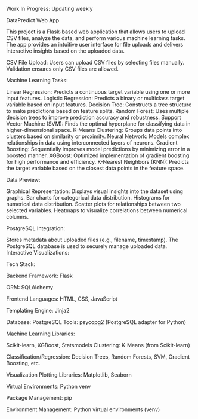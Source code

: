 Work In Progress: Updating weekly


DataPredict Web App

This project is a Flask-based web application that allows users to upload CSV files, analyze the data, and perform various machine learning tasks.
The app provides an intuitive user interface for file uploads and delivers interactive insights based on the uploaded data.


CSV File Upload:
Users can upload CSV files by selecting files manually.
Validation ensures only CSV files are allowed.

Machine Learning Tasks:

Linear Regression: Predicts a continuous target variable using one or more input features.
Logistic Regression: Predicts a binary or multiclass target variable based on input features.
Decision Tree: Constructs a tree structure to make predictions based on feature splits.
Random Forest: Uses multiple decision trees to improve prediction accuracy and robustness.
Support Vector Machine (SVM): Finds the optimal hyperplane for classifying data in higher-dimensional space.
K-Means Clustering: Groups data points into clusters based on similarity or proximity.
Neural Network: Models complex relationships in data using interconnected layers of neurons.
Gradient Boosting: Sequentially improves model predictions by minimizing error in a boosted manner.
XGBoost: Optimized implementation of gradient boosting for high performance and efficiency.
K-Nearest Neighbors (KNN): Predicts the target variable based on the closest data points in the feature space.



Data Preview:

Graphical Representation:
Displays visual insights into the dataset using graphs.
Bar charts for categorical data distribution.
Histograms for numerical data distribution.
Scatter plots for relationships between two selected variables.
Heatmaps to visualize correlations between numerical columns.


PostgreSQL Integration:

Stores metadata about uploaded files (e.g., filename, timestamp).
The PostgreSQL database is used to securely manage uploaded data.
Interactive Visualizations:


Tech Stack:

Backend Framework: Flask 

ORM: SQLAlchemy

Frontend Languages: HTML, CSS, JavaScript

Templating Engine: Jinja2

Database: PostgreSQL
Tools: psycopg2 (PostgreSQL adapter for Python)

Machine Learning Libraries: 

Scikit-learn, XGBoost, Statsmodels
Clustering: K-Means (from Scikit-learn)

Classification/Regression: Decision Trees, Random Forests, SVM, Gradient Boosting, etc.

Visualization Plotting Libraries: 
Matplotlib, Seaborn

Virtual Environments: Python venv

Package Management: pip

Environment Management: Python virtual environments (venv)




